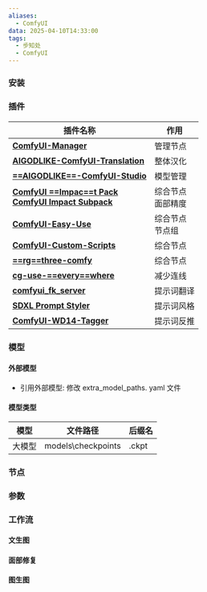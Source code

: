 ```yaml
---
aliases:
  - ComfyUI
data: 2025-04-10T14:33:00
tags:
  - 步知处
  - ComfyUI
---
```

### 安装
### 插件
#### 

| 插件名称                                                                                                                                                                  | 作用           |
| --------------------------------------------------------------------------------------------------------------------------------------------------------------------- | ------------ |
| [**ComfyUI-Manager**](https://github.com/ltdrdata/ComfyUI-Manager)                                                                                                    | 管理节点         |
| [**AIGODLIKE-ComfyUI-Translation**](https://github.com/AIGODLIKE/AIGODLIKE-COMFYUI-TRANSLATION)                                                                       | 整体汉化         |
| [**==AIGODLIKE==-ComfyUI-Studio**](https://github.com/AIGODLIKE/AIGODLIKE-ComfyUI-Studio)                                                                             | 模型管理         |
| [**ComfyUI ==Impac==t Pack**](https://github.com/ltdrdata/ComfyUI-Impact-Pack) </br> [**ComfyUI Impact Subpack**](https://github.com/ltdrdata/ComfyUI-Impact-Subpack) | 综合节点<br>面部精度 |
| [**ComfyUI-Easy-Use**](https://github.com/yolain/ComfyUI-Easy-Use)                                                                                                    | 综合节点</br>节点组 |
| [**ComfyUI-Custom-Scripts**](https://github.com/pythongosssss/ComfyUI-Custom-Scripts)                                                                                 | 综合节点         |
| [**==rg==three-comfy**](https://github.com/rgthree/rgthree-comfy)<br>                                                                                                 | 综合节点         |
| [**cg-use-==every==where**](https://github.com/chrisgoringe/cg-use-everywhere)                                                                                        | 减少连线         |
| [**comfyui_fk_server**](https://github.com/juehackr/comfyui_fk_server)<br>                                                                                            | 提示词翻译        |
| [**SDXL Prompt Styler**](https://github.com/twri/sdxl_prompt_styler)                                                                                                  | 提示词风格        |
| [**ComfyUI-WD14-Tagger**](https://github.com/pythongosssss/ComfyUI-WD14-Tagger)                                                                                       | 提示词反推        |

### 模型
#### 外部模型
* 引用外部模型: 修改 extra_model_paths. yaml 文件
#### 模型类型

| 模型  | 文件路径               | 后缀名   |
| --- | ------------------ | ----- |
| 大模型 | models\checkpoints | .ckpt |
### 节点
### 参数
### 工作流
#### 文生图
#### 面部修复
#### 图生图

